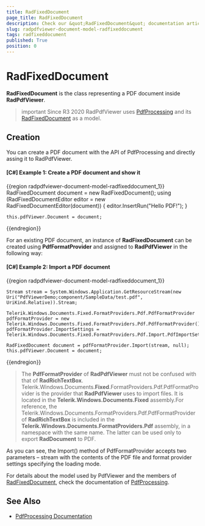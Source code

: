 ```yaml
---
title: RadFixedDocument
page_title: RadFixedDocument
description: Check our &quot;RadFixedDocument&quot; documentation article for the RadPdfViewer {{ site.framework_name }} control.
slug: radpdfviewer-document-model-radfixeddocument
tags: radfixeddocument
published: True
position: 0
---
```


# RadFixedDocument

__RadFixedDocument__ is the class representing a PDF document inside __RadPdfViewer__. 

>important Since R3 2020 RadPdfViewer uses [PdfProcessing](https://docs.telerik.com/devtools/document-processing/libraries/radpdfprocessing/overview) and its [RadFixedDocument](https://docs.telerik.com/devtools/document-processing/libraries/radpdfprocessing/model/radfixeddocument) as a model.

## Creation

You can create a PDF document with the API of PdfProcessing and directly assing it to RadPdfViewer.

#### [C#] Example 1: Create a PDF document and show it  
{{region radpdfviewer-document-model-radfixeddocument_1}}
    RadFixedDocument document = new RadFixedDocument();
    using (RadFixedDocumentEditor editor = new RadFixedDocumentEditor(document))
    {
        editor.InsertRun("Hello PDF!");
    }
    
    this.pdfViewer.Document = document;
{{endregion}}

For an existing PDF document, an instance of __RadFixedDocument__ can be created using __PdfFormatProvider__  and assigned to __RadPdfViewer__ in the following way:

#### [C#] Example 2: Import a PDF document

{{region radpdfviewer-document-model-radfixeddocument_1}}

    Stream stream = System.Windows.Application.GetResourceStream(new Uri("PdfViewerDemo;component/SampleData/test.pdf", UriKind.Relative)).Stream;
    
    Telerik.Windows.Documents.Fixed.FormatProviders.Pdf.PdfFormatProvider pdfFormatProvider = new Telerik.Windows.Documents.Fixed.FormatProviders.Pdf.PdfFormatProvider();
    pdfFormatProvider.ImportSettings = Telerik.Windows.Documents.Fixed.FormatProviders.Pdf.Import.PdfImportSettings.ReadOnDemand;
    
    RadFixedDocument document = pdfFormatProvider.Import(stream, null);
    this.pdfViewer.Document = document;
{{endregion}}

>The __PdfFormatProvider__ of __RadPdfViewer__ must not be confused with that of __RadRichTextBox__. Telerik.Windows.Documents.__Fixed__.FormatProviders.Pdf.PdfFormatProvider is the provider that __RadPdfViewer__ uses to import files. It is located in the __Telerik.Windows.Documents.Fixed__ assembly.For reference, the Telerik.Windows.Documents.FormatProviders.Pdf.PdfFormatProvider of __RadRichTextBox__ is included in the __Telerik.Windows.Documents.FormatProviders.Pdf__ assembly, in a namespace with the same name. The latter can be used only to export __RadDocument__ to PDF.

As you can see, the Import() method of PdfFormatProvider accepts two parameters  – stream with the contents of the PDF file and format provider settings specifying the loading mode. 

For details about the model used by PdfViewer and the members of [RadFixedDocument](https://docs.telerik.com/devtools/document-processing/libraries/radpdfprocessing/model/radfixeddocument), check the documentation of [PdfProcessing](https://docs.telerik.com/devtools/document-processing/libraries/radpdfprocessing/overview).

## See Also 

* [PdfProcessing Documentation](https://docs.telerik.com/devtools/document-processing/libraries/radpdfprocessing/overview) 
